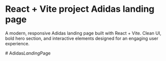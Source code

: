 # React + Vite project Adidas landing page

A modern, responsive Adidas landing page built with React + Vite. Clean UI, bold hero section, and interactive elements designed for an engaging user experience.

#   A d i d a s _ L a n d i n g _ P a g e  
 